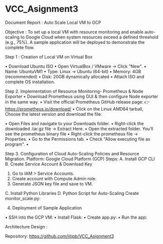 # VCC_Asignment3


Document Report : Auto Scale Local VM to GCP 

Objective : To set up a local VM with resource monitoring and enable auto-scaling to Google Cloud when system resources exceed a defined threshold (e.g., 75%). A sample application will be deployed to demonstrate the complete flow.


Step 1 : Creation of Local VM on Virtual Box

•  Download Ubuntu ISO 
•  Open VirtualBox / VMware → Click "New".
•	Name: UbuntuVM1
•	Type: Linux → Ubuntu (64-bit)
•	Memory: 4GB (recommended)
•	Disk: 20GB dynamically allocated
•  Attach ISO and complete OS installation.

 

Step 2. Implementation of Resource Monitoring- Prometheus & Node Exporter
•	Download Prometheus using GUI & then configure Node exporter in the same way.
•	Visit the official Prometheus GitHub release page:
👉 https://prometheus.io/download/
•	Click on the Linux AMD64 tarball, Choose the latest version and download the file:

•	Open Files and navigate to your Downloads folder.
•	Right-click the downloaded .tar.gz file → Extract Here.
•	Open the extracted folder. You’ll see the prometheus binary file
•	Right-click the prometheus file → Properties.
•	Go to the Permissions tab.
•	Check "Allow executing file as program".
•	 
 
Step 3. Configuration of Cloud Auto-Scaling Policies and Resource Migration.
Platform: Google Cloud Platform (GCP)
Steps:
A. Install GCP CLI
B. Create Service Account & Download Key
1.	Go to IAM > Service Accounts.
2.	Create account with Compute Admin role.
3.	Generate JSON key file and save to VM.
 
 

C. Install Python Libraries
D. Python Script for Auto-Scaling
Create monitor_scale.py:
 
4.	Deployment of Sample Application

•	SSH into the GCP VM:
•	Install Flask:
•	Create app.py:
•	Run the app:



Architecture Design :

 


Repository:
https://github.com/iitjpb/VCC_Asignment3 














